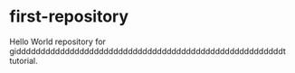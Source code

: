 # first-repository
Hello World repository for gidddddddddddddddddddddddddddddddddddddddddddddddddddddddt tutorial.

